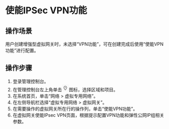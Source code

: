 # 使能IPSec VPN功能<a name="vpn_04_0802"></a>

## 操作场景<a name="section7141367"></a>

用户创建增强型虚拟网关时，未选择“VPN功能”，可在创建完成后使用“使能VPN功能”进行配置。

## 操作步骤<a name="section64272308"></a>

1.  登录管理控制台。
2.  在管理控制台左上角单击![](figures/zh-cn_image_0236627609.png)图标，选择区域和项目。
3.  在系统首页，单击“网络 \> 虚拟专用网络”。
4.  在左侧导航栏选择“虚拟专用网络 \> 虚拟网关”。
5.  在需要操作的虚拟网关所在行的操作列，单击“使能VPN功能”。
6.  在虚拟网关使能IPsec VPN页面，根据提示配置VPN功能和弹性公网IP组相关参数。

